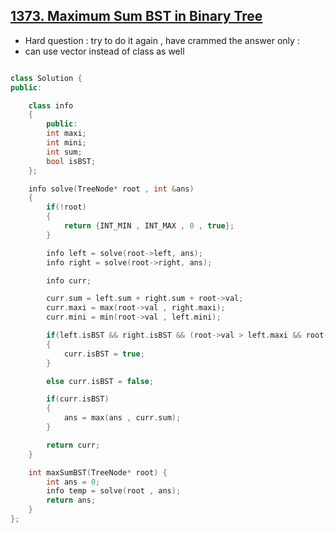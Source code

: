 ## [1373. Maximum Sum BST in Binary Tree](https://leetcode.com/problems/maximum-sum-bst-in-binary-tree/description/)

- Hard question : try to do it again , have crammed the answer only :
- can use vector instead of class as well

```cpp

class Solution {
public:

    class info
    {
        public:
        int maxi;
        int mini;
        int sum;
        bool isBST;
    };

    info solve(TreeNode* root , int &ans)
    {
        if(!root)
        {
            return {INT_MIN , INT_MAX , 0 , true};
        }

        info left = solve(root->left, ans);
        info right = solve(root->right, ans);

        info curr;

        curr.sum = left.sum + right.sum + root->val;
        curr.maxi = max(root->val , right.maxi);
        curr.mini = min(root->val , left.mini);

        if(left.isBST && right.isBST && (root->val > left.maxi && root->val < right.mini ))
        {
            curr.isBST = true;
        }

        else curr.isBST = false;

        if(curr.isBST)
        {
            ans = max(ans , curr.sum);
        }

        return curr;
    }

    int maxSumBST(TreeNode* root) {
        int ans = 0;
        info temp = solve(root , ans);
        return ans;
    }
};
```
